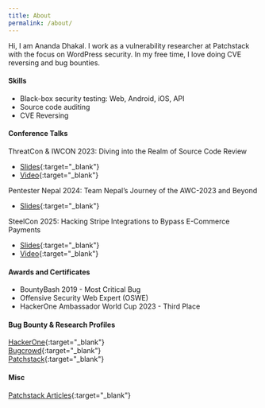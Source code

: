 ```yaml
---
title: About
permalink: /about/
---
```


Hi, I am Ananda Dhakal. I work as a vulnerability researcher at Patchstack with the focus on WordPress security. In my free time, I love doing CVE reversing and bug bounties.

#### Skills

- Black-box security testing: Web, Android, iOS, API
- Source code auditing
- CVE Reversing

#### Conference Talks

ThreatCon & IWCON 2023: Diving into the Realm of Source Code Review

- [Slides][threatcon slides]{:target="_blank"}
- [Video][threatcon video]{:target="_blank"}

Pentester Nepal 2024: Team Nepal’s Journey of the AWC-2023 and Beyond

- [Slides][awc slides]{:target="_blank"}

SteelCon 2025: Hacking Stripe Integrations to Bypass E-Commerce Payments

- [Slides][steelcon slides]{:target="_blank"}
- [Video][Steelcon video]{:target="_blank"}

#### Awards and Certificates

- BountyBash 2019 - Most Critical Bug
- Offensive Security Web Expert (OSWE)
- HackerOne Ambassador World Cup 2023 - Third Place

#### Bug Bounty & Research Profiles

[HackerOne][hackerone]{:target="_blank"} <br>
[Bugcrowd][bugcrowd]{:target="_blank"} <br>
[Patchstack][patchstack]{:target="_blank"}<br>

#### Misc

[Patchstack Articles][patchstack blogs]{:target="_blank"}

[hackerone]: https://hackerone.com/dhakal_ananda
[bugcrowd]: https://bugcrowd.com/dhakal-ananda
[patchstack]: https://patchstack.com/database/researcher/2df8ab85-c40b-40b1-a320-67f8b09302b0
[threatcon slides]: /assets/talks/threatcon-2023-slides.pdf
[threatcon video]: https://www.youtube.com/watch?v=8TzCU01_K9s
[patchstack blogs]: http://patchstack.com/author/ananda/
[awc slides]: /assets/talks/team-nepal-awc-2023-slides.pdf
[steelcon slides]: /assets/talks/steelcon-2025-slides.pdf
[steelcon video]: https://youtu.be/t1l8bbUc-zU
